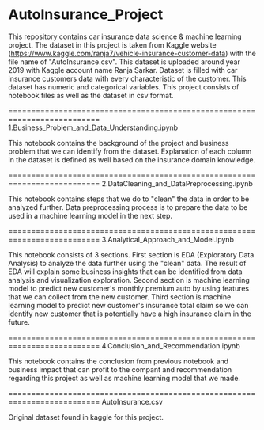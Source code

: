# AutoInsurance_Project
This repository contains car insurance data science & machine learning project. The dataset in this project is taken from Kaggle website (https://www.kaggle.com/ranja7/vehicle-insurance-customer-data) with the file name of "AutoInsurance.csv". This dataset is uploaded around year 2019 with Kaggle account name Ranja Sarkar. Dataset is filled with car insurance customers data with every characteristic of the customer. This dataset has numeric and categorical variables. This project consists of notebook files as well as the dataset in csv format.

========================================================================== 1.Business_Problem_and_Data_Understanding.ipynb

This notebook contains the background of the project and business problem that we can identify from the dataset. Explanation of each column in the dataset is defined as well based on the insurance domain knowledge.

========================================================================== 2.DataCleaning_and_DataPreprocessing.ipynb

This notebook contains steps that we do to "clean" the data in order to be analyzed further. Data preprocessing process is to prepare the data to be used in a machine learning model in the next step.

========================================================================== 3.Analytical_Approach_and_Model.ipynb

This notebook consists of 3 sections. First section is EDA (Exploratory Data Analysis) to analyze the data further using the "clean" data. The result of EDA will explain some business insights that can be identified from data analysis and visualization exploration. Second section is machine learning model to predict new customer's monthly premium auto by using features that we can collect from the new customer. Third section is machine learning model to predict new customer's insurance total claim so we can identify new customer that is potentially have a high insurance claim in the future.

========================================================================== 4.Conclusion_and_Recommendation.ipynb

This notebook contains the conclusion from previous notebook and business impact that can profit to the compant and recommendation regarding this project as well as machine learning model that we made.

========================================================================== AutoInsurance.csv

Original dataset found in kaggle for this project.

